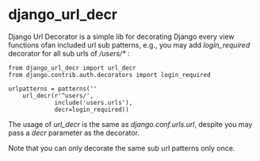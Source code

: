 # django_url_decr

Django Url Decorator is a simple lib for decorating Django every view functions ofan included url sub patterns, e.g., you may add _login\_required_ decorator for all sub urls of _/users/*_ :

    from django_url_decr import url_decr
    from django.contrib.auth.decorators import login_required

    urlpatterns = patterns(''
        url_decr(r'^users/',
                 include('users.urls'),
                 decr=login_required))


The usage of _url\_decr_ is the same as _django.conf.urls.url_, despite you may pass a _decr_ parameter as the decorator.

Note that you can only decorate the same sub url patterns only once.
